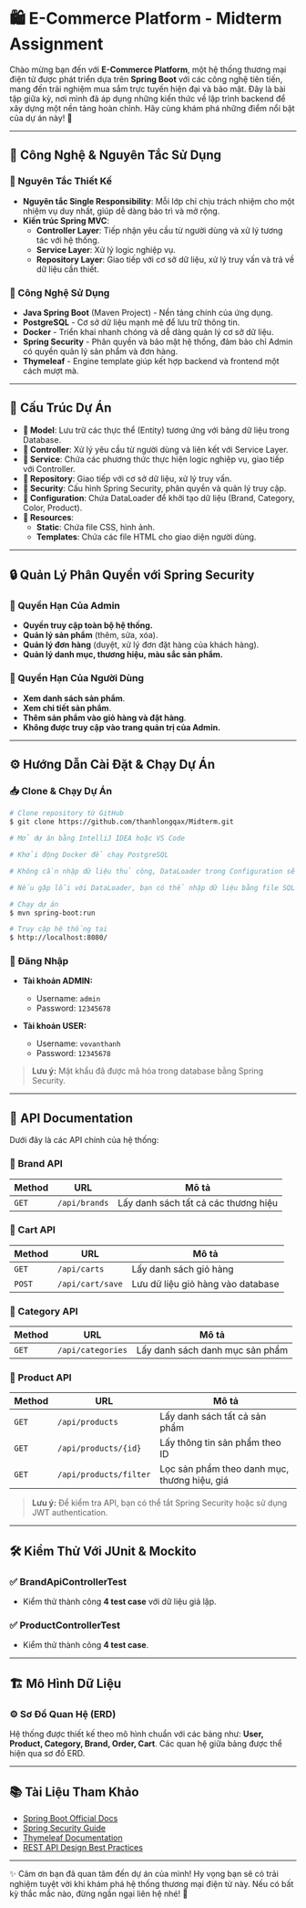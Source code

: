 # 🛍️ E-Commerce Platform - Midterm Assignment

Chào mừng bạn đến với **E-Commerce Platform**, một hệ thống thương mại điện tử được phát triển dựa trên **Spring Boot** với các công nghệ tiên tiến, mang đến trải nghiệm mua sắm trực tuyến hiện đại và bảo mật. Đây là bài tập giữa kỳ, nơi mình đã áp dụng những kiến thức về lập trình backend để xây dựng một nền tảng hoàn chỉnh. Hãy cùng khám phá những điểm nổi bật của dự án này! 🚀

---

## 🌟 Công Nghệ & Nguyên Tắc Sử Dụng

### 📌 Nguyên Tắc Thiết Kế
- **Nguyên tắc Single Responsibility**: Mỗi lớp chỉ chịu trách nhiệm cho một nhiệm vụ duy nhất, giúp dễ dàng bảo trì và mở rộng.
- **Kiến trúc Spring MVC**:
  - **Controller Layer**: Tiếp nhận yêu cầu từ người dùng và xử lý tương tác với hệ thống.
  - **Service Layer**: Xử lý logic nghiệp vụ.
  - **Repository Layer**: Giao tiếp với cơ sở dữ liệu, xử lý truy vấn và trả về dữ liệu cần thiết.

### 🔧 Công Nghệ Sử Dụng
- **Java Spring Boot** (Maven Project) - Nền tảng chính của ứng dụng.
- **PostgreSQL** - Cơ sở dữ liệu mạnh mẽ để lưu trữ thông tin.
- **Docker** - Triển khai nhanh chóng và dễ dàng quản lý cơ sở dữ liệu.
- **Spring Security** - Phân quyền và bảo mật hệ thống, đảm bảo chỉ Admin có quyền quản lý sản phẩm và đơn hàng.
- **Thymeleaf** - Engine template giúp kết hợp backend và frontend một cách mượt mà.

---

## 📂 Cấu Trúc Dự Án

- **📁 Model**: Lưu trữ các thực thể (Entity) tương ứng với bảng dữ liệu trong Database.
- **📁 Controller**: Xử lý yêu cầu từ người dùng và liên kết với Service Layer.
- **📁 Service**: Chứa các phương thức thực hiện logic nghiệp vụ, giao tiếp với Controller.
- **📁 Repository**: Giao tiếp với cơ sở dữ liệu, xử lý truy vấn.
- **📁 Security**: Cấu hình Spring Security, phân quyền và quản lý truy cập.
- **📁 Configuration**: Chứa DataLoader để khởi tạo dữ liệu (Brand, Category, Color, Product).
- **📁 Resources**:
  - **Static**: Chứa file CSS, hình ảnh.
  - **Templates**: Chứa các file HTML cho giao diện người dùng.

---

## 🔒 Quản Lý Phân Quyền với Spring Security

### 🎩 Quyền Hạn Của Admin
- **Quyền truy cập toàn bộ hệ thống.**
- **Quản lý sản phẩm** (thêm, sửa, xóa).
- **Quản lý đơn hàng** (duyệt, xử lý đơn đặt hàng của khách hàng).
- **Quản lý danh mục, thương hiệu, màu sắc sản phẩm.**

### 👤 Quyền Hạn Của Người Dùng
- **Xem danh sách sản phẩm**.
- **Xem chi tiết sản phẩm**.
- **Thêm sản phẩm vào giỏ hàng và đặt hàng**.
- **Không được truy cập vào trang quản trị của Admin.**

---

## ⚙️ Hướng Dẫn Cài Đặt & Chạy Dự Án

### 📥 Clone & Chạy Dự Án
```bash
# Clone repository từ GitHub
$ git clone https://github.com/thanhlongqax/Midterm.git

# Mở dự án bằng IntelliJ IDEA hoặc VS Code

# Khởi động Docker để chạy PostgreSQL

# Không cần nhập dữ liệu thủ công, DataLoader trong Configuration sẽ tự động thêm dữ liệu mẫu.

# Nếu gặp lỗi với DataLoader, bạn có thể nhập dữ liệu bằng file SQL đi kèm dự án.

# Chạy dự án
$ mvn spring-boot:run

# Truy cập hệ thống tại
$ http://localhost:8080/
```

### 🔑 Đăng Nhập
- **Tài khoản ADMIN:**
  - Username: `admin`
  - Password: `12345678`

- **Tài khoản USER:**
  - Username: `vovanthanh`
  - Password: `12345678`

> **Lưu ý:** Mật khẩu đã được mã hóa trong database bằng Spring Security.

---

## 📡 API Documentation

Dưới đây là các API chính của hệ thống:

### 🔹 Brand API
| Method  | URL          | Mô tả |
|---------|------------|------------------|
| `GET`   | `/api/brands` | Lấy danh sách tất cả các thương hiệu |

### 🔹 Cart API
| Method  | URL            | Mô tả |
|---------|---------------|----------------------|
| `GET`   | `/api/carts`  | Lấy danh sách giỏ hàng |
| `POST`  | `/api/cart/save` | Lưu dữ liệu giỏ hàng vào database |

### 🔹 Category API
| Method  | URL             | Mô tả |
|---------|----------------|----------------------------|
| `GET`   | `/api/categories` | Lấy danh sách danh mục sản phẩm |

### 🔹 Product API
| Method  | URL                       | Mô tả |
|---------|---------------------------|-----------------------------|
| `GET`   | `/api/products`           | Lấy danh sách tất cả sản phẩm |
| `GET`   | `/api/products/{id}`      | Lấy thông tin sản phẩm theo ID |
| `GET`   | `/api/products/filter`    | Lọc sản phẩm theo danh mục, thương hiệu, giá |

> **Lưu ý:** Để kiểm tra API, bạn có thể tắt Spring Security hoặc sử dụng JWT authentication.

---

## 🛠️ Kiểm Thử Với JUnit & Mockito

### ✅ BrandApiControllerTest
- Kiểm thử thành công **4 test case** với dữ liệu giả lập.

### ✅ ProductControllerTest
- Kiểm thử thành công **4 test case**.

---

## 🏗️ Mô Hình Dữ Liệu

### ⚙️ Sơ Đồ Quan Hệ (ERD)
Hệ thống được thiết kế theo mô hình chuẩn với các bảng như: **User, Product, Category, Brand, Order, Cart**. Các quan hệ giữa bảng được thể hiện qua sơ đồ ERD.

---

## 📚 Tài Liệu Tham Khảo
- [Spring Boot Official Docs](https://spring.io/)
- [Spring Security Guide](https://docs.spring.io/spring-security/reference/index.html)
- [Thymeleaf Documentation](https://www.thymeleaf.org/documentation.html)
- [REST API Design Best Practices](https://www.tutorialspoint.com/restful/index.htm)

---

✨ Cảm ơn bạn đã quan tâm đến dự án của mình! Hy vọng bạn sẽ có trải nghiệm tuyệt vời khi khám phá hệ thống thương mại điện tử này. Nếu có bất kỳ thắc mắc nào, đừng ngần ngại liên hệ nhé! 🚀
